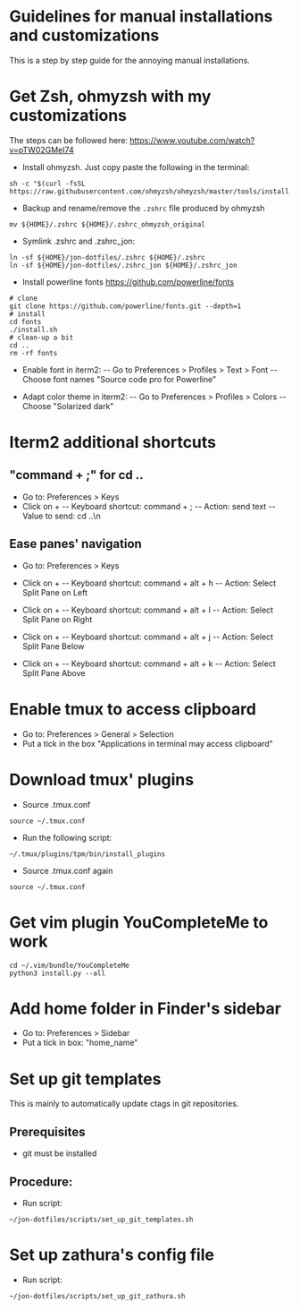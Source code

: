 # Guidelines for manual installations and customizations

This is a step by step guide for the annoying manual installations.

# Get Zsh, ohmyzsh with my customizations

The steps can be followed here: 
https://www.youtube.com/watch?v=pTW02GMeI74

- Install ohmyzsh. Just copy paste the following in the terminal:
```
sh -c "$(curl -fsSL https://raw.githubusercontent.com/ohmyzsh/ohmyzsh/master/tools/install.sh)"
```

- Backup and rename/remove the `.zshrc` file produced by ohmyzsh
```
mv ${HOME}/.zshrc ${HOME}/.zshrc_ohmyzsh_original
```

- Symlink .zshrc and .zshrc_jon:
```
ln -sf ${HOME}/jon-dotfiles/.zshrc ${HOME}/.zshrc 
ln -sf ${HOME}/jon-dotfiles/.zshrc_jon ${HOME}/.zshrc_jon 
```

- Install powerline fonts
https://github.com/powerline/fonts
```
# clone
git clone https://github.com/powerline/fonts.git --depth=1
# install
cd fonts
./install.sh
# clean-up a bit
cd ..
rm -rf fonts
```

- Enable font in iterm2: 
-- Go to Preferences > Profiles > Text > Font
-- Choose font names "Source code pro for Powerline"

- Adapt color theme in iterm2:
-- Go to Preferences > Profiles > Colors
-- Choose "Solarized dark"


# Iterm2 additional shortcuts

## "command + ;" for cd ..

- Go to: Preferences > Keys
- Click on +
-- Keyboard shortcut: command + ;
-- Action: send text
-- Value to send: cd ..\n

## Ease panes' navigation

- Go to: Preferences > Keys

- Click on +
-- Keyboard shortcut: command + alt + h
-- Action: Select Split Pane on Left

- Click on +
-- Keyboard shortcut: command + alt + l
-- Action: Select Split Pane on Right

- Click on +
-- Keyboard shortcut: command + alt + j
-- Action: Select Split Pane Below

- Click on +
-- Keyboard shortcut: command + alt + k
-- Action: Select Split Pane Above

# Enable tmux to access clipboard

- Go to: Preferences > General > Selection
- Put a tick in the box "Applications in terminal may access clipboard"

# Download tmux' plugins

- Source .tmux.conf
```
source ~/.tmux.conf
```
- Run the following script:
```
~/.tmux/plugins/tpm/bin/install_plugins
```
- Source .tmux.conf again
```
source ~/.tmux.conf
```

# Get vim plugin YouCompleteMe to work

```
cd ~/.vim/bundle/YouCompleteMe
python3 install.py --all
```

# Add home folder in Finder's sidebar

- Go to: Preferences > Sidebar
- Put a tick in box: "home_name"

# Set up git templates

This is mainly to automatically update ctags in git repositories.

## Prerequisites 
- git must be installed

## Procedure:

- Run script:
```
~/jon-dotfiles/scripts/set_up_git_templates.sh
```

# Set up zathura's config file

- Run script:
```
~/jon-dotfiles/scripts/set_up_git_zathura.sh
```

